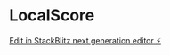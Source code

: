 # LocalScore

[Edit in StackBlitz next generation editor ⚡️](https://stackblitz.com/~/github.com/BrianJRobinson/LocalScore)